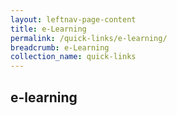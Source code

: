 ```yaml
---
layout: leftnav-page-content
title: e-Learning
permalink: /quick-links/e-learning/
breadcrumb: e-Learning
collection_name: quick-links
---
```

## e-learning
